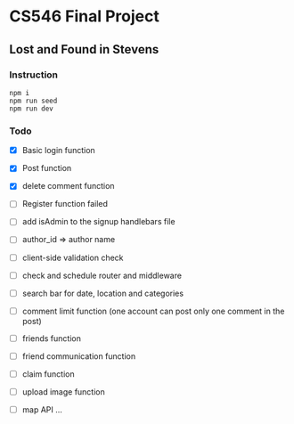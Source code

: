 # CS546 Final Project

## Lost and Found in Stevens

### Instruction

```console
npm i
npm run seed
npm run dev
```

### Todo 

- [x] Basic login function
- [x] Post function
- [x] delete comment function

- [ ] Register function failed
- [ ] add isAdmin to the signup handlebars file
- [ ] author_id => author name
- [ ] client-side validation check
- [ ] check and schedule router and middleware 
- [ ] search bar for date, location and categories
- [ ] comment limit function (one account can post only one comment in the post)
- [ ] friends function
- [ ] friend communication function
- [ ] claim function
- [ ] upload image function
- [ ] map API ...